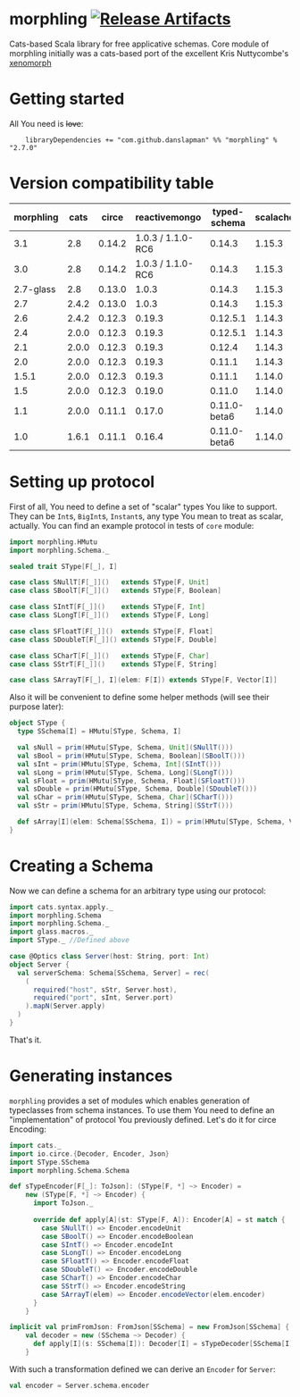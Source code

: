 # morphling [![Release Artifacts][Badge-SonatypeReleases]][Link-SonatypeReleases]
Cats-based Scala library for free applicative schemas. Core module of morphling
initially was a cats-based port of the excellent Kris Nuttycombe's [xenomorph](https://github.com/nuttycom/xenomorph)

# Getting started

All You need is ~~love~~:

```
    libraryDependencies += "com.github.danslapman" %% "morphling" % "2.7.0"
```

# Version compatibility table

| morphling | cats | circe | reactivemongo     | typed-schema | scalacheck | tofu | glass | tapir |
|-----------|------| ----- |-------------------| ------------ | ---------- | ---- | ----- | ----- |
| 3.1 | 2.8 | 0.14.2 | 1.0.3 / 1.1.0-RC6 | 0.14.3 | 1.15.3 | - | 0.1 | 1.0.0 |
| 3.0 | 2.8 | 0.14.2 | 1.0.3 / 1.1.0-RC6 | 0.14.3 | 1.15.3 | - | 0.1 | - |
| 2.7-glass | 2.8 | 0.13.0 | 1.0.3             | 0.14.3 | 1.15.3 | - | 0.1 | - |
| 2.7 | 2.4.2 | 0.13.0 | 1.0.3             | 0.14.3 | 1.15.3 | 0.10.0 | - | - |
| 2.6 | 2.4.2 | 0.12.3 | 0.19.3            | 0.12.5.1 | 1.14.3 | 0.7.9 | - | - |
| 2.4 | 2.0.0 | 0.12.3 | 0.19.3            | 0.12.5.1 | 1.14.3 | 0.7.9 | - | - |
| 2.1 | 2.0.0 | 0.12.3 | 0.19.3            | 0.12.4 | 1.14.3 | 0.7.4 | - | - |
| 2.0 | 2.0.0 | 0.12.3 | 0.19.3            | 0.11.1 | 1.14.3 | 0.6.1 | - | - |
| 1.5.1 | 2.0.0 | 0.12.3 | 0.19.3            | 0.11.1 | 1.14.0 | - | - | - |
| 1.5 | 2.0.0 | 0.12.3 | 0.19.0            | 0.11.0 | 1.14.0 | - | - | - |
| 1.1 | 2.0.0 | 0.11.1 | 0.17.0            | 0.11.0-beta6 | 1.14.0 | - | - | - |
| 1.0 | 1.6.1 | 0.11.1 | 0.16.4            | 0.11.0-beta6 | 1.14.0 | - | - | - |

# Setting up protocol
First of all, You need to define a set of "scalar" types You like to support.
They can be `Int`s, `BigInt`s, `Instant`s, any type You mean to treat as scalar, actually.
You can find an example protocol in tests of `core` module:

```scala
import morphling.HMutu
import morphling.Schema._

sealed trait SType[F[_], I]

case class SNullT[F[_]]()   extends SType[F, Unit]
case class SBoolT[F[_]]()   extends SType[F, Boolean]

case class SIntT[F[_]]()    extends SType[F, Int]
case class SLongT[F[_]]()   extends SType[F, Long]

case class SFloatT[F[_]]()  extends SType[F, Float]
case class SDoubleT[F[_]]() extends SType[F, Double]

case class SCharT[F[_]]()   extends SType[F, Char]
case class SStrT[F[_]]()    extends SType[F, String]

case class SArrayT[F[_], I](elem: F[I]) extends SType[F, Vector[I]]
```

Also it will be convenient to define some helper methods (will see their purpose later):
```scala
object SType {
  type SSchema[I] = HMutu[SType, Schema, I]

  val sNull = prim(HMutu[SType, Schema, Unit](SNullT()))
  val sBool = prim(HMutu[SType, Schema, Boolean](SBoolT()))
  val sInt = prim(HMutu[SType, Schema, Int](SIntT()))
  val sLong = prim(HMutu[SType, Schema, Long](SLongT()))
  val sFloat = prim(HMutu[SType, Schema, Float](SFloatT()))
  val sDouble = prim(HMutu[SType, Schema, Double](SDoubleT()))
  val sChar = prim(HMutu[SType, Schema, Char](SCharT()))
  val sStr = prim(HMutu[SType, Schema, String](SStrT()))

  def sArray[I](elem: Schema[SSchema, I]) = prim(HMutu[SType, Schema, Vector[I]](SArrayT(elem)))
}
```

# Creating a Schema

Now we can define a schema for an arbitrary type using our protocol:

```scala
import cats.syntax.apply._
import morphling.Schema
import morphling.Schema._
import glass.macros._
import SType._ //Defined above

case @Optics class Server(host: String, port: Int)
object Server {
  val serverSchema: Schema[SSchema, Server] = rec(
    (
      required("host", sStr, Server.host),
      required("port", sInt, Server.port)
    ).mapN(Server.apply)
  )
}
```

That's it.

# Generating instances

`morphling` provides a set of modules which enables generation of typeclasses
from schema instances. To use them You need to define an "implementation"
of protocol You previously defined. Let's do it for circe Encoding:

```scala
import cats._
import io.circe.{Decoder, Encoder, Json}
import SType.SSchema
import morphling.Schema.Schema

def sTypeEncoder[F[_]: ToJson]: (SType[F, *] ~> Encoder) =
    new (SType[F, *] ~> Encoder) {
      import ToJson._
    
      override def apply[A](st: SType[F, A]): Encoder[A] = st match {
        case SNullT() => Encoder.encodeUnit
        case SBoolT() => Encoder.encodeBoolean
        case SIntT() => Encoder.encodeInt
        case SLongT() => Encoder.encodeLong
        case SFloatT() => Encoder.encodeFloat
        case SDoubleT() => Encoder.encodeDouble
        case SCharT() => Encoder.encodeChar
        case SStrT() => Encoder.encodeString
        case SArrayT(elem) => Encoder.encodeVector(elem.encoder)
      }
    }

implicit val primFromJson: FromJson[SSchema] = new FromJson[SSchema] {
    val decoder = new (SSchema ~> Decoder) {
      def apply[I](s: SSchema[I]): Decoder[I] = sTypeDecoder[SSchema[I]#Inner].apply(s.unmutu)
    }
```

With such a transformation defined we can derive an `Encoder` for `Server`:

```scala
val encoder = Server.schema.encoder
```

[Link-SonatypeReleases]: https://oss.sonatype.org/content/repositories/releases/com/github/danslapman/morphling_2.13/ "Sonatype Releases"

[Badge-SonatypeReleases]: https://img.shields.io/nexus/r/https/oss.sonatype.org/com.github.danslapman/morphling_2.13.svg "Sonatype Releases"
